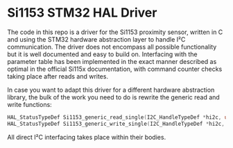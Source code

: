 # Si1153 STM32 HAL Driver

The code in this repo is a driver for the Si1153 proximity sensor, written in C and using the STM32 hardware abstraction layer to handle I²C communication. The driver does not encompass all possible functionality but it is well documented and easy to build on. Interfacing with the parameter table has been implemented in the exact manner described as optimal in the official Si115x documentation, with command counter checks taking place after reads and writes.

In case you want to adapt this driver for a different hardware abstraction library, the bulk of the work you need to do is rewrite the generic read and write functions:

```c
HAL_StatusTypeDef Si1153_generic_read_single(I2C_HandleTypeDef *hi2c, uint8_t device_register, uint8_t *data);
HAL_StatusTypeDef Si1153_generic_write_single(I2C_HandleTypeDef *hi2c, uint8_t device_register, uint8_t data);
```

All direct I²C interfacing takes place within their bodies.
